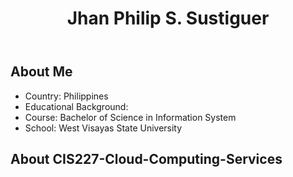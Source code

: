 <!DOCTYPE html>
<html lang="en">
<head>

</head>
<body>
  <header>
    <h1>Jhan Philip S. Sustiguer</h1>
  </header>

  <section id="introduction">
    <h2>About Me</h2>
    <ul>
      <li>Country: Philippines</li>
      <li>Educational Background:</li>
      <li>Course: Bachelor of Science in Information System</li>
      <li>School: West Visayas State University</li>
    </ul>
  </section>

  <section id="about-subject">
    <h2>About CIS227-Cloud-Computing-Services</h2>
    <p></p>
  </section>

</body>
</html>
